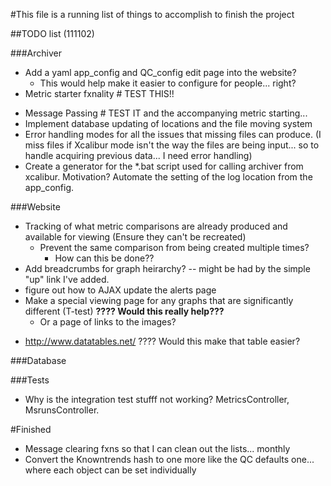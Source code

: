 #This file is a running list of things to accomplish to finish the project

##TODO list (111102)

###Archiver
- Add a yaml app_config and QC_config edit page into the website?
    - This would help make it easier to configure for people... right?
-	Metric starter fxnality  # TEST THIS!!
*	Message Passing # TEST IT and the accompanying metric starting...
* Implement database updating of locations and the file moving system
* Error handling modes for all the issues that missing files can produce. (I miss files if Xcalibur mode isn't the way the files are being input... so to handle acquiring previous data... I need error handling)
* Create a generator for the \*.bat script used for calling archiver from xcalibur.  Motivation?  Automate the setting of the log location from the app\_config.  

###Website
  - Tracking of what metric comparisons are already produced and available for viewing (Ensure they can't be recreated)
    - Prevent the same comparison from being created multiple times?
      - How can this be done??
  - Add breadcrumbs for graph heirarchy?
      -- might be had by the simple "up" link I've added.
  - figure out how to AJAX update the alerts page  
  - Make a special viewing page for any graphs that are significantly different (T-test) __????  Would this really help???__
    * Or a page of links to the images?
  * http://www.datatables.net/ ????  Would this make that table easier?

###Database

###Tests
* Why is the integration test stufff not working? MetricsController,
  MsrunsController.





#Finished
* Message clearing fxns so that I can clean out the lists... monthly
* Convert the Knowntrends hash to one more like the QC defaults one... where each object can be set individually
